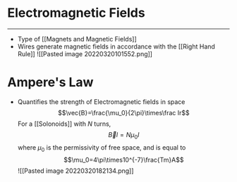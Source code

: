 # Electromagnetic Fields
---
- Type of [[Magnets and Magnetic Fields]]
- Wires generate magnetic fields in accordance with the  [[Right Hand Rule]]
![[Pasted image 20220320101552.png]]
# Ampere's Law
- Quantifies the strength of Electromagnetic fields in space
$$\vec{B}=\frac{\mu_0}{2\pi}\times\frac Ir$$
For a [[Solonoids]] with $N$ turns, 
$$\vec{B}l=N\mu_0I$$
where $\mu_0$ is the permissivity of free space, and is equal to
$$\mu_0=4\pi\times10^{-7}\frac{Tm}A$$
![[Pasted image 20220320182134.png]]